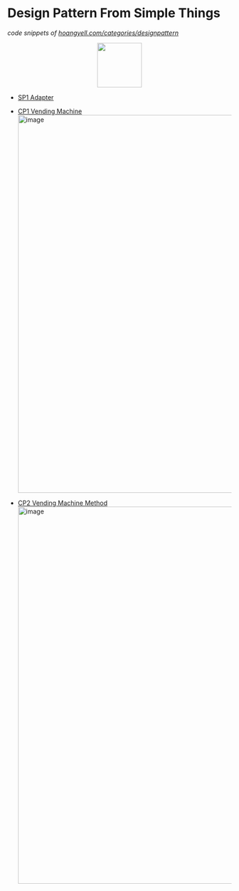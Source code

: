 # Design Pattern From Simple Things

_code snippets of [hoangyell.com/categories/designpattern](https://hoangyell.com/categories/designpattern/)_

<div id="header" align="center">
  <img src="https://i.imgur.com/7NpJX8u.jpg" width="100"/>
</div>

- [SP1 Adapter](https://hoangyell.com/p/sp1-adapter-learn-design-pattern-from-simple-things/)

- [CP1 Vending Machine](https://hoangyell.com/p/cp1-vending-machine-simple-factory-design-pattern-from-simple-things/)
  <img width="849" alt="image" src="https://user-images.githubusercontent.com/7069077/201152775-2ec25d3c-b5a7-4b78-8320-d48dccb59023.png">

- [CP2 Vending Machine Method](https://hoangyell.com/p/cp1-vending-machine-method-factory-method-design-pattern-from-simple-things/)
  <img width="847" alt="image" src="https://user-images.githubusercontent.com/7069077/201162421-025546a8-5afe-464d-96b0-daed418497aa.png">

